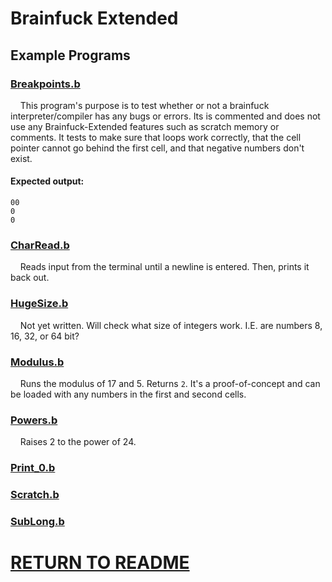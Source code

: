# Brainfuck Extended
## Example Programs
### [Breakpoints.b](Breakpoints.b)
&nbsp;&nbsp;&nbsp;&nbsp;This program's purpose is to test whether or not a brainfuck interpreter/compiler has any bugs or errors. Its is commented and does not use any Brainfuck-Extended features such as scratch memory or comments. It tests to make sure that loops work correctly, that the cell pointer cannot go behind the first cell, and that negative numbers don't exist.

#### Expected output:
```
00
0
0
```

### [CharRead.b](CharRead.b)
&nbsp;&nbsp;&nbsp;&nbsp;Reads input from the terminal until a newline is entered. Then, prints it back out.

### [HugeSize.b](HugeSize.b)
&nbsp;&nbsp;&nbsp;&nbsp;Not yet written. Will check what size of integers work. I.E. are numbers 8, 16, 32, or 64  bit?

### [Modulus.b](Modulus.b)
&nbsp;&nbsp;&nbsp;&nbsp;Runs the modulus of 17 and 5. Returns ```2```. It's a proof-of-concept and can be loaded with any numbers in the first and second cells.

### [Powers.b](Powers.b)
&nbsp;&nbsp;&nbsp;&nbsp;Raises 2 to the power of 24.

### [Print_0.b](Print_0.b)

### [Scratch.b](Scratch.b)

### [SubLong.b](SubLong.b)

# [RETURN TO README](/README.md)
